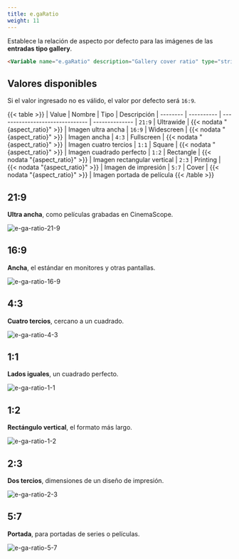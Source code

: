 ```yaml
---
title: e.gaRatio
weight: 11
---
```


Establece la relación de aspecto por defecto para las imágenes de las **entradas tipo gallery**.

```html
<Variable name="e.gaRatio" description="Gallery cover ratio" type="string" value="4:3"/>
```

## Valores disponibles

Si el valor ingresado no es válido, el valor por defecto será `16:9`.

{{< table >}}
| Value    | Nombre     | Tipo                            | Descripción 
| -------- | ---------- | ------------------------------- | --------------
| `21:9`   | Ultrawide  | {{< nodata "{aspect_ratio}" >}} | Imagen ultra ancha
| `16:9`   | Widescreen | {{< nodata "{aspect_ratio}" >}} | Imagen ancha
| `4:3`    | Fullscreen | {{< nodata "{aspect_ratio}" >}} | Imagen cuatro tercios
| `1:1`    | Square     | {{< nodata "{aspect_ratio}" >}} | Imagen cuadrado perfecto
| `1:2`    | Rectangle  | {{< nodata "{aspect_ratio}" >}} | Imagen rectangular vertical
| `2:3`    | Printing   | {{< nodata "{aspect_ratio}" >}} | Imagen de impresión
| `5:7`    | Cover      | {{< nodata "{aspect_ratio}" >}} | Imagen portada de película
{{< /table >}}


## 21:9

**Ultra ancha**, como películas grabadas en CinemaScope.

![e-ga-ratio-21-9](/images/variables/cards/e-ga-ratio-21-9.png)


## 16:9

**Ancha**, el estándar en monitores y otras pantallas.

![e-ga-ratio-16-9](/images/variables/cards/e-ga-ratio-16-9.png)


## 4:3

**Cuatro tercios**, cercano a un cuadrado.

![e-ga-ratio-4-3](/images/variables/cards/e-ga-ratio-4-3.png)


## 1:1

**Lados iguales**, un cuadrado perfecto.

![e-ga-ratio-1-1](/images/variables/cards/e-ga-ratio-1-1.png)


## 1:2

**Rectángulo vertical**, el formato más largo.

![e-ga-ratio-1-2](/images/variables/cards/e-ga-ratio-1-2.png)


## 2:3

**Dos tercios**, dimensiones de un diseño de impresión.

![e-ga-ratio-2-3](/images/variables/cards/e-ga-ratio-2-3.png)


## 5:7

**Portada**, para portadas de series o películas.

![e-ga-ratio-5-7](/images/variables/cards/e-ga-ratio-5-7.png)

